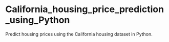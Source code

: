 # California_housing_price_prediction_using_Python
Predict housing prices using the California housing dataset in Python.
